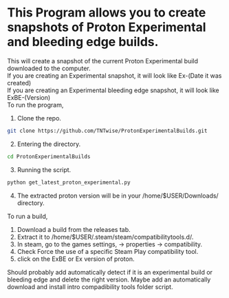 # This Program allows you to create snapshots of Proton Experimental and bleeding edge builds.
This will create a snapshot of the current Proton Experimental build downloaded to the computer. <br />
If you are creating an Experimental snapshot, it will look like Ex-(Date it was created) <br />
If you are creating an Experimental bleeding edge snapshot, it will look like ExBE-(Version) <br />
To run the program,
1. Clone the repo.
```bash
git clone https://github.com/TNTwise/ProtonExperimentalBuilds.git
```
2. Entering the directory.
```bash
cd ProtonExperimentalBuilds
```
3. Running the script.
```bash
python get_latest_proton_experimental.py
```
4. The extracted proton version will be in your /home/$USER/Downloads/ directory.


To run a build, 
1. Download a build from the releases tab. 
2. Extract it to /home/$USER/.steam/steam/compatibilitytools.d/.
3. In steam, go to the games settings, -> properties -> compatibility.
4. Check Force the use of a specific Steam Play compatibility tool.
5. click on the ExBE or Ex version of proton.

Should probably add automatically detect if it is an experimental build or bleeding edge and delete the right version.
Maybe add an automatically download and install intro compadibility tools folder script.
